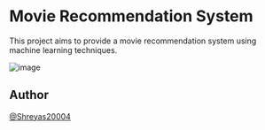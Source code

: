 # Movie Recommendation System

This project aims to provide a movie recommendation system using machine learning techniques. 

![image](https://github.com/user-attachments/assets/28a50f5e-8249-4982-a2c7-e4aaffe56469)

## Author 
[@Shreyas20004](https://github.com/Shreyas20004)
